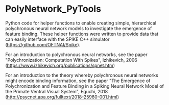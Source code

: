 # PolyNetwork_PyTools

Python code for helper functions to enable creating simple, hierarchical polychronous neural network models to investigate the emergence of feature binding. These helper functions were written to provide data that can easily interface with the SPIKE C++ simulator (https://github.com/OFTNAI/Spike). 

For an introduction to polychronous neural networks, see the paper "Polychronization: Computation With Spikes", Izhikevich, 2006 (https://www.izhikevich.org/publications/spnet.htm)

For an introduction to the theory whereby polychronous neural networks might encode binding information, see the paper "The Emergence of Polychronization and Feature Binding in a Spiking Neural Network Model of the Primate Ventral Visual System", Eguchi, 2018 (http://psycnet.apa.org/fulltext/2018-25960-001.html)
